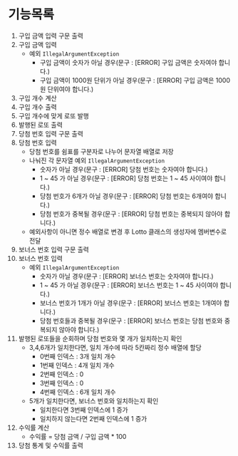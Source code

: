 # 기능목록

1. 구입 금액 입력 구문 출력
2. 구입 금액 입력
    - 예외 `IllegalArgumentException`
        - 구입 금액이 숫자가 아닐 경우(문구 : [ERROR] 구입 금액은 숫자여야 합니다.)
        - 구입 금액이 1000원 단위가 아닐 경우(문구 : [ERROR] 구입 금액은 1000원 단위여야 합니다.)
3. 구입 개수 계산
4. 구입 개수 출력
5. 구입 개수에 맞게 로또 발행
6. 발행된 로또 출력
7. 당첨 번호 입력 구문 출력
8. 당첨 번호 입력
    - 당첨 번호를 쉼표를 구분자로 나누어 문자열 배열로 저장
    - 나눠진 각 문자열 예외 `IllegalArgumentException`
        - 숫자가 아닐 경우(문구 : [ERROR] 당첨 번호는 숫자여야 합니다.)
        - 1 ~ 45 가 아닐 경우(문구 : [ERROR] 당첨 번호는 1 ~ 45 사이여야 합니다.)
        - 당첨 번호가 6개가 아닐 경우(문구 : [ERROR] 당첨 번호는 6개여야 합니다.)
        - 당첨 번호가 중복될 경우(문구 : [ERROR] 당첨 번호는 중복되지 않아야 합니다.)
    - 예외사항이 아니면 정수 배열로 변경 후 Lotto 클래스의 생성자에 멤버변수로 전달
9. 보너스 번호 입력 구문 출력
10. 보너스 번호 입력
    - 예외 `IllegalArgumentException`
        - 숫자가 아닐 경우(문구 : [ERROR] 보너스 번호는 숫자여야 합니다.)
        - 1 ~ 45 가 아닐 경우(문구 : [ERROR] 보너스 번호는 1 ~ 45 사이여야 합니다.)
        - 보너스 번호가 1개가 아닐 경우(문구 : [ERROR] 보너스 번호는 1개여야 합니다.)
        - 당첨 번호들과 중복될 경우(문구 : [ERROR] 보너스 번호는 당첨 번호와 중복되지 않아야 합니다.)
11. 발행된 로또들을 순회하며 당첨 번호와 몇 개가 일치하는지 확인
    - 3,4,6개가 일치한다면, 일치 개수에 따라 5칸짜리 정수 배열에 할당
        - 0번째 인덱스 : 3개 일치 개수
        - 1번째 인덱스 : 4개 일치 개수
        - 2번째 인덱스 : 0
        - 3번째 인덱스 : 0
        - 4번째 인덱스 : 6개 일치 개수
    - 5개가 일치한다면, 보너스 번호와 일치하는지 확인
        - 일치한다면 3번째 인덱스에 1 증가
        - 일치하지 않는다면 2번째 인덱스에 1 증가
12. 수익률 계산
    - 수익률 = 당첨 금액 / 구입 금액 * 100
13. 당첨 통계 및 수익률 출력